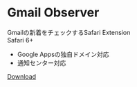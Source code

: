 # Gmail Observer

Gmailの新着をチェックするSafari Extension  
Safari 6+  

* Google Appsの独自ドメイン対応
* 通知センター対応


[Download](https://github.com/22century/Gmail-Observer/releases/download/0.4.0/gmailobserver.safariextz)

